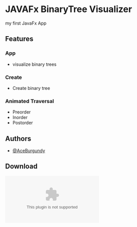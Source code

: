 # JAVAFx BinaryTree Visualizer

my first JavaFx App


## Features

### App
- visualize binary trees

### Create
- Create binary tree

### Animated Traversal
- Preorder
- Inorder
- Postorder


## Authors

- [@AceBurgundy](https://github.com/AceBurgundy)

## Download

![Binary Tree Visualizer.exe](https://github.com/AceBurgundy/JAVAFx-BinaryTree-Visualizer/blob/master/Binary%20Tree%20Visualizer.exe)
